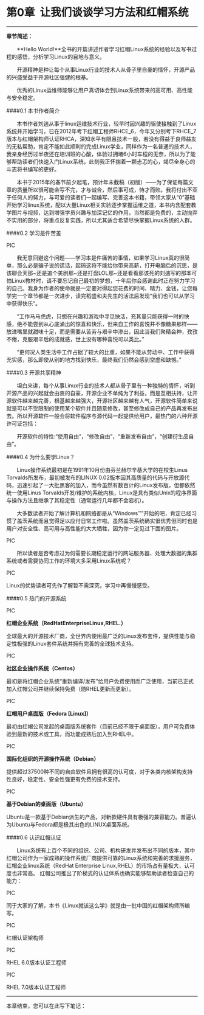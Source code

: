 # 第0章&nbsp;&nbsp;让我们谈谈学习方法和红帽系统
--------
**章节简述：**

&nbsp;&nbsp;&nbsp;&nbsp;&nbsp;&nbsp;&nbsp;**Hello World!**全书的开篇讲述作者学习红帽Linux系统的经验以及写书过程的感悟，分析学习Linux的目地与意义。

&nbsp;&nbsp;&nbsp;&nbsp;&nbsp;&nbsp;&nbsp;开源精神是种让每个从事Linux行业的技术人从骨子里自豪的情怀，开源产品的兴盛受益于开源社区强健的根基。

&nbsp;&nbsp;&nbsp;&nbsp;&nbsp;&nbsp;&nbsp;优秀的Linux运维师能够让用户真切体会到Linux系统带来的高可用、高性能与安全稳定。

####0.1 本书作者简介

&nbsp;&nbsp;&nbsp;&nbsp;&nbsp;&nbsp;&nbsp;本书作者刘遄从事于linux运维技术行业，较早时因兴趣的驱使接触到了Linux系统并开始学习，已在2012年考下红帽工程师RHCE_6，今年又分别考下RHCE_7版本与红帽架构师认证RHCA，深知水平有限且技术一般，若没有得益于良师益友的无私帮助，肯定不能如此顺利的完成Linux学业，同样作为一名普通的技术人，我亲身经历过半夜还在培训班的心酸，体验过拥堵6小时车程的无奈，所以为了能够帮助读者们快速入门Linux系统，此刻我正怀揣着一颗忐忑的心，竭尽全身心的斗志将书编写的更好。

&nbsp;&nbsp;&nbsp;&nbsp;&nbsp;&nbsp;&nbsp;本书于2015年的春节前夕起笔，预计年末截稿（初版）——为了保证每篇文章的质量所以很可能会写不完，才与诚合，然后事可成，恃才而败。我将付出不亚于任何人的努力，与可爱的读者们一起编写、完善这本书籍，带领大家从“0”基础开始学习linux系统，配以大量Linux相关实验逐步掌握运维之道，本书内含配套教学图片与视频，达到增强学员兴趣与加深记忆的作用，当然都是免费的，主动抛弃不实用的部分，将重点反复实践，所以尤其适合希望尽快掌握Linux系统的人群。

####0.2 学习是件苦差

PIC

&nbsp;&nbsp;&nbsp;&nbsp;&nbsp;&nbsp;&nbsp;我无意回避这个问题——学习本是件痛苦的事情，如果学习Linux真的很简单，那么必是骗子说的谎话，起码这将不能给你带来高薪，打开电脑后的沉思，是该聊会天那~还是追个美剧那~还是打盘LOL那~还是看看那该死的刘遄写的那本可怕Linux教材时，请不要忘记自己最初的梦想，十年后你会感谢此时正在努力学习的自己。我身为作者的使命就是一定要对得起您花费的时间、精力、金钱，让您每学完一个章节都是一次进步，读完稻盛和夫先生的活法后发现“我们也可以从学习中获得快乐”。

&nbsp;&nbsp;&nbsp;&nbsp;&nbsp;&nbsp;&nbsp;“工作马马虎虎，只想在兴趣和游戏中寻觅快活，充其量只能获得一时的快感，绝不能尝到从心底涌出的惊喜和快乐，但来自工作的喜悦并不像糖果那样——放进嘴里就甜味十足，而是需要从苦劳与艰辛中渗出，因此当我们聚精会神，孜孜不倦，克服艰辛后的成就感，世上没有哪种喜悦可以类比。”

&nbsp;&nbsp;&nbsp;&nbsp;&nbsp;&nbsp;&nbsp;“更何况人类生活中工作占据了较大的比重，如果不能从劳动中、工作中获得充实感，那么即使从别的地方找到快乐，最终我们仍然会感到空虚和缺憾。”

####0.3 开源共享精神

&nbsp;&nbsp;&nbsp;&nbsp;&nbsp;&nbsp;&nbsp;坦白来讲，每个从事Linux行业的技术人都从骨子里有一种独特的情怀，听到开源产品的兴起就会由衷的自豪，开源企业不单纯为了利益，而是互相扶持，让开源软件越来越完善，根基越来越强大，开源社区越来越有人气，开源软件简单来说就是可以不受限制的使用某个软件并且随意修改，甚至修改成自己的产品再发布出去。所以开源软件一般会将软件程序与源代码一起提供给用户，最热门的六种开源许可证包括：

&nbsp;&nbsp;&nbsp;&nbsp;&nbsp;&nbsp;&nbsp;开源软件的特性:“使用自由”，“修改自由”，“重新发布自由”，“创建衍生品自由”。

####0.4 为什么要学Linux？

&nbsp;&nbsp;&nbsp;&nbsp;&nbsp;&nbsp;&nbsp;Linux操作系统最初是在1991年10月份由芬兰赫尔辛基大学的在校生Linus Torvalds所发布，最初被发布的LINUX 0.02版本因其高质量的代码与开放源代码，迅速引起了一大批黑客的加入，而今虽然有数百计的Linux发布版，但都依然统一使用Linus Torvalds开发/维护的系统内核，Linux是具有类似Unix的程序界面与操作方法且继承了其稳定性（通常运行几年都不会宕机）。

&nbsp;&nbsp;&nbsp;&nbsp;&nbsp;&nbsp;&nbsp;大多数读者开始了解计算机和网络都是从“Windows™”开始的吧，肯定已经习惯了盖茨系统而且觉得足以应付日常工作啦。虽然盖茨系统确实很优秀但同时也是用户对安全性、高可用与高性能的大大牺牲，因为你一定见过下面的图片。

PIC

&nbsp;&nbsp;&nbsp;&nbsp;&nbsp;&nbsp;&nbsp;所以读者是否考虑过为何需要长期稳定运行的网站服务器、处理大数据的集群系统或者需要协同工作的环境大多采用Linux系统呢？

PIC

Linux的优势读者可先作了解暂不需深究，学习中再慢慢感受。

####0.5 热门的开源系统


PIC

**红帽企业系统（RedHatEnterpriseLinux,RHEL.）**

全球最大的开源技术厂商，全世界内使用最广泛的Linux发布套件，提供性能与稳定性极强的Linux套件系统并拥有完善的全球技术支持。


PIC

**社区企业操作系统（Centos）**

最初是将红帽企业系统“重新编译/发布”给用户免费使用而广泛使用，当前已正式加入红帽公司并继续保持免费（随RHEL更新而更新）。


PIC

**红帽用户桌面版（Fedora [Linux]）**

最初由红帽公司发起的桌面版系统套件（目前已经不限于桌面版），用户可免费体验到最新的技术或工具，而功能成熟后加入到RHEL中。


PIC

**国际化组织的开源操作系统（Debian）**

提供超过37500种不同的自由软件且拥有很高的认可度，对于各类内核架构支持性良好，稳定性、安全性强更有免费的技术支持。


PIC

**基于Debian的桌面版（Ubuntu）**

Ubuntu是一款基于Debian派生的产品，对新款硬件具有极强的兼容能力。普遍认为Ubuntu与Fedora都是极其出色的LINUX桌面系统。

####0.6 认识红帽认证

&nbsp;&nbsp;&nbsp;&nbsp;&nbsp;&nbsp;&nbsp;Linux系统有上百个不同的组织、公司、机构研发并发布出不同的版本，其中红帽公司作为一家成熟的操作系统厂商提供可靠的Linux系统和完善的求援服务，红帽企业linux系统（RedHat Enterprise Linux,RHEL）的市场占有量极大，认可度也非常高。
红帽公司推出了阶梯式的认证体系也确实能够帮助读者检查自己的能力：

PIC

同于大家的了解，本书《Linux就该这么学》就是由一批中国的红帽架构师所编写。

PIC

红帽认证架构师


PIC

RHEL 6.0版本认证工程师


PIC

RHEL 7.0版本认证工程师

--------
本章结束，您可以在此写下笔记：

